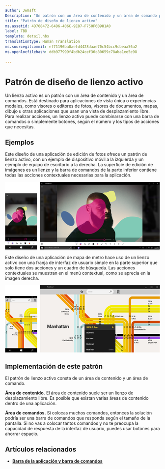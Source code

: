 ```yaml
---
author: Jwmsft
Description: "Un patrón con un área de contenido y un área de comando para aplicaciones de vista única o experiencias modales, como visores o editores de fotos, visores de documentos, mapas, dibujo u otras aplicaciones que usan una vista de desplazamiento libre."
title: "Patrón de diseño de lienzo activo"
ms.assetid: 4D768472-64D6-406C-9E87-F750F6B981A0
label: TBD
template: detail.hbs
translationtype: Human Translation
ms.sourcegitcommit: ef71196ba0aefd4428daae70c54bcc9cbeaa56a2
ms.openlocfilehash: ddb977999f4bdb24cef36c80659c78aba1ee5e98

---
```

# Patrón de diseño de lienzo activo

Un lienzo activo es un patrón con un área de contenido y un área de comandos. Está destinado para aplicaciones de vista única o experiencias modales, como visores o editores de fotos, visores de documentos, mapas, dibujo u otras aplicaciones que usan una vista de desplazamiento libre. Para realizar acciones, un lienzo activo puede combinarse con una barra de comandos o simplemente botones, según el número y los tipos de acciones que necesitas.

## Ejemplos

Este diseño de una aplicación de edición de fotos ofrece un patrón de lienzo activo, con un ejemplo de dispositivo móvil a la izquierda y un ejemplo de equipo de escritorio a la derecha. La superficie de edición de imágenes es un lienzo y la barra de comandos de la parte inferior contiene todas las acciones contextuales necesarias para la aplicación.

![Ejemplo de un editor de fotos con el patrón de lienzo activo](images/uap-photo-pc-phone-700.png)

Este diseño de una aplicación de mapa de metro hace uso de un lienzo activo con una franja de interfaz de usuario simple en la parte superior que solo tiene dos acciones y un cuadro de búsqueda. Las acciones contextuales se muestran en el menú contextual, como se aprecia en la imagen derecha.

![Ejemplo de una aplicación de mapas con el patrón de lienzo activo](images/uap-subway-pc-phone-700.png)


## Implementación de este patrón

El patrón de lienzo activo consta de un área de contenido y un área de comando.

**Área de contenido.**  El área de contenido suele ser un lienzo de desplazamiento libre. Es posible que existan varias áreas de contenido dentro de una aplicación.

**Área de comandos.**  Si colocas muchos comandos, entonces la solución podría ser una barra de comandos que responda según el tamaño de la pantalla. Si no vas a colocar tantos comandos y no te preocupa la capacidad de respuesta de la interfaz de usuario, puedes usar botones para ahorrar espacio.



## Artículos relacionados

-   [**Barra de la aplicación y barra de comandos**](../controls-and-patterns/app-bars.md)



<!--HONumber=Jul16_HO1-->


